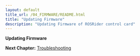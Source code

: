 ```yaml
---
layout: default
title_url: /04_FIRMWARE/README.html
title: "Updating Firmware"
description: "Updating Firmware of ROSRider control card"
---
```


**Updating Firmware**

__Next Chapter:__ [Troubleshooting](../10_DEBUG/README.md)
